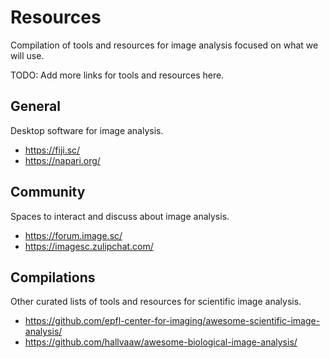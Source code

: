 # Resources

Compilation of tools and resources for image analysis focused on what we will use.

TODO: Add more links for tools and resources here.

## General

Desktop software for image analysis.

- <https://fiji.sc/>
- <https://napari.org/>

## Community

Spaces to interact and discuss about image analysis.

- <https://forum.image.sc/>
- <https://imagesc.zulipchat.com/>

## Compilations

Other curated lists of tools and resources for scientific image analysis.

- <https://github.com/epfl-center-for-imaging/awesome-scientific-image-analysis/>
- <https://github.com/hallvaaw/awesome-biological-image-analysis/>

